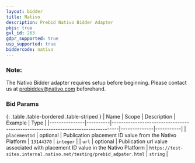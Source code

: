 ```yaml
---
layout: bidder
title: Nativo
description: Prebid Nativo Bidder Adapter
pbjs: true
gvl_id: 263
gdpr_supported: true
usp_supported: true
biddercode: nativo
---
```


### Note:

The Nativo Bidder adapter requires setup before beginning. Please contact us at prebiddev@nativo.com beforehand.

### Bid Params

{: .table .table-bordered .table-striped }
| Name          | Scope    | Description                                                                     | Example      | Type      |
|---------------|----------|---------------------------------------------------------------------------------|--------------|-----------|
| `placementId` | optional | Publication placement ID value from the Nativo Platform                         |  `13144370`  | `integer` |
| `url`         | optional | Publication url value associated with placement ID value in the Nativo Platform |  `https://test-sites.internal.nativo.net/testing/prebid_adpater.html`  | `string` |
